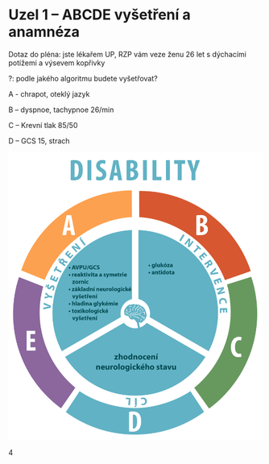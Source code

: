 
<div class="w3-row">
<div class="w3-half w3-large">

# Uzel 1 – ABCDE vyšetření a anamnéza

Dotaz do pléna: jste lékařem UP, RZP vám veze ženu 26 let s dýchacími potížemi a výsevem kopřivky

?: podle jakého algoritmu budete vyšetřovat? 

A - chrapot, oteklý jazyk

B – dyspnoe, tachypnoe 26/min

C – Krevní tlak 85/50

D – GCS 15, strach



</div>
<div class="w3-half">

![slide_4_schema_abcdeV2_Disability](slide_4_schema_abcdeV2_Disability.jpg)

</div>
</div>


<div class="w3-center">4</div>